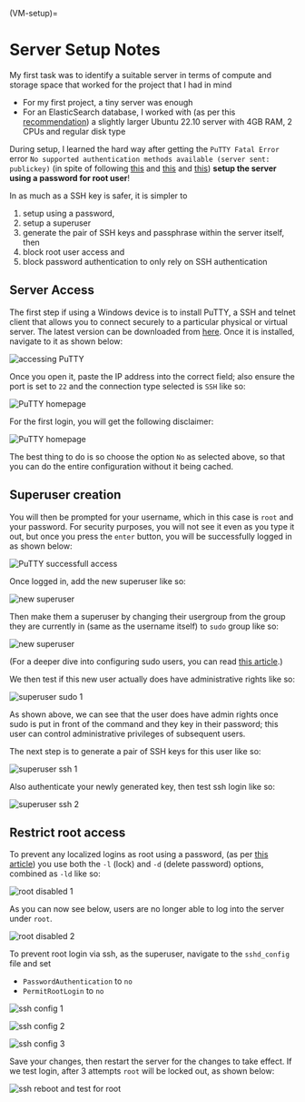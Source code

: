 (VM-setup)=
# Server Setup Notes

My first task was to identify a suitable server in terms of compute and storage space that worked for the project that I had in mind
* For my first project, a tiny server was enough
* For an ElasticSearch database, I worked with (as per this [recommendation](https://www.digitalocean.com/community/tutorials/how-to-install-and-configure-elasticsearch-on-ubuntu-20-04)) a slightly larger Ubuntu 22.10 server with 4GB RAM, 2 CPUs and regular disk type

During setup, I learned the hard way after getting the `PuTTY Fatal Error` error `No supported authentication methods available (server sent: publickey)` (in spite of following [this](https://www.bingehacking.net/2022/01/putty-no-supported-authentication.html)
and [this](https://docs.digitalocean.com/products/droplets/how-to/connect-with-ssh/putty/)
and [this](https://docs.digitalocean.com/products/droplets/how-to/add-ssh-keys/create-with-putty/))
 **setup the server using a password for root user**!

In as much as a SSH key is safer, it is simpler to
1. setup using a password,
2. setup a superuser
3. generate the pair of SSH keys and passphrase within the server itself, then
4. block root user access and
5. block password authentication to only rely on SSH authentication

## Server Access

The first step if using a Windows device is to install PuTTY, a SSH and telnet client that allows you to connect
securely to a particular physical or virtual server. The latest version can be downloaded
from [here](https://www.chiark.greenend.org.uk/~sgtatham/putty/latest.html). Once it is installed, navigate to it as
shown below:

![accessing PuTTY](../images/putty-first-time1.jpg)

Once you open it, paste the IP address into the correct field; also ensure the port is set to `22` and
the connection type selected is `SSH` like so:

![PuTTY homepage](../images/putty-first-time3.jpg)

For the first login, you will get the following disclaimer:

![PuTTY homepage](../images/putty-first-time2.jpg)

The best thing to do is so choose the option `No` as selected above, so that you can do the entire configuration without
it being cached.

## Superuser creation

You will then be prompted for your username, which in this case is `root` and your password.
For security purposes, you will not see it even as you type it out, but once you press the `enter`
button, you will be successfully logged in as shown below:

![PuTTY successfull access](../images/putty-first-time4.jpg)

Once logged in, add the new superuser like so:

![new superuser](../images/putty-first-time5.jpg)

Then make them a superuser by changing their usergroup from the group they are currently
in (same as the username itself) to `sudo` group like so:

![new superuser](../images/putty-first-time6.jpg)

(For a deeper dive into configuring sudo users, you can read [this article](https://jumpcloud.com/blog/how-to-create-sudo-user-manage-sudo-access-ubuntu-22-04).)

We then test if this new user actually does have administrative rights like so:

![superuser sudo 1](../images/putty-first-time7.jpg)

As shown above, we can see that the user does have admin rights once sudo is put in front of the command and
they key in their password; this user can control administrative privileges of subsequent users.

The next step is to generate a pair of SSH keys for this user like so:

![superuser ssh 1](../images/putty-first-time8.jpg)

Also authenticate your newly generated key, then test ssh login like so:

![superuser ssh 2](../images/putty-first-time9.jpg)

## Restrict root access

To prevent any localized logins as root using a password, (as per [this article](https://www.howtogeek.com/828538/how-and-why-to-disable-root-login-over-ssh-on-linux/))
you use both the `-l` (lock) and `-d` (delete password) options, combined as `-ld` like so:

![root disabled 1](../images/putty-first-time12.jpg)

As you can now see below, users are no longer able to log into the server under `root`.

![root disabled 2](../images/putty-first-time13.jpg)

To prevent root login via ssh, as the superuser, navigate to the `sshd_config` file and set 
* `PasswordAuthentication` to `no`
* `PermitRootLogin` to `no`

![ssh config 1](../images/putty-first-time10.jpg)

![ssh config 2](../images/putty-first-time11.jpg)

![ssh config 3](../images/putty-first-time14.jpg)

Save your changes, then restart the server for the changes to take effect. If we test login,
after 3 attempts `root` will be locked out, as shown below:

![ssh reboot and test for root](../images/putty-first-time15.jpg)
